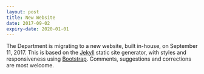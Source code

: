 ```yaml
---
layout: post
title: New Website
date: 2017-09-02
expiry-date: 2020-01-01
---
```


The Department is migrating to a new website, built in-house, on September 11, 2017. This is based on the [Jekyll](https://jekyllrb.com/) static site generator, with styles and responsiveness using [Bootstrap](https://getbootstrap.com/). Comments, suggestions and corrections are most welcome.
